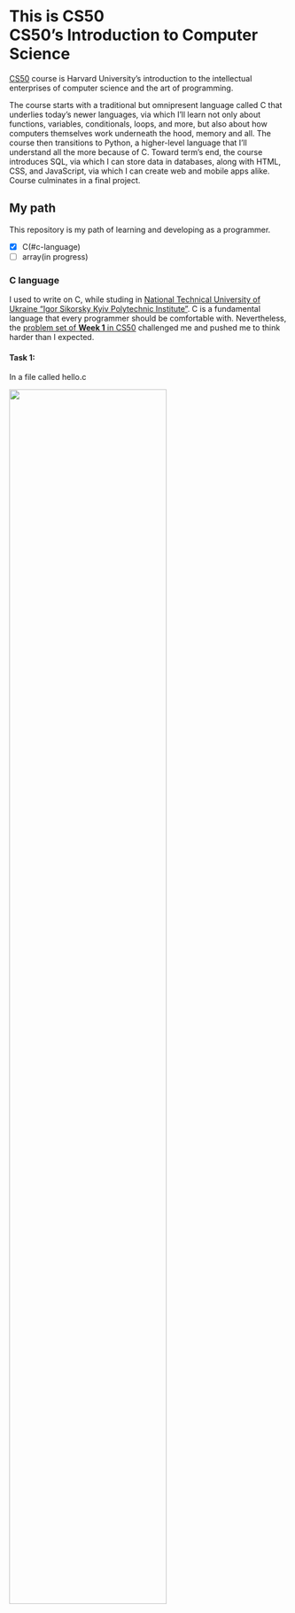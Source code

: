 # This is CS50 <br> CS50’s Introduction to Computer Science

[CS50](https://cs50.harvard.edu/x/) course is Harvard University’s introduction to the intellectual enterprises of computer science and the art of programming.

The course starts with a traditional but omnipresent language called C that underlies today’s newer languages, via which I’ll learn not only about functions, variables, conditionals, loops, and more, but also about how computers themselves work underneath the hood, memory and all. The course then transitions to Python, a higher-level language that I’ll understand all the more because of C. Toward term’s end, the course introduces SQL, via which I can store data in databases, along with HTML, CSS, and JavaScript, via which I can create web and mobile apps alike. Course culminates in a final project.

## My path

This repository is my path of learning and developing as a programmer.

- [x] C(#c-language)
- [ ] array(in progress)

### C language
I used to write on C, while studing in [National Technical University of Ukraine “Igor Sikorsky Kyiv Polytechnic Institute”](https://kpi.ua/en/about). C is a fundamental language that every programmer should be comfortable with. Nevertheless, the [problem set of **Week 1** in CS50](https://cs50.harvard.edu/x/psets/1/) challenged me and pushed me to think harder than I expected.

#### Task 1:
In a file called hello.c

<img src="https://github.com/mykhailodolitsoi/harvard_cs50x/blob/master/assets/c_t1.gif" width="75%">






